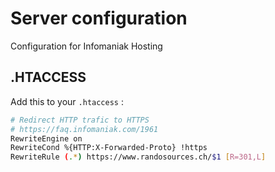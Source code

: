 # Server configuration

Configuration for Infomaniak Hosting

## .HTACCESS

Add this to your `.htaccess` :

``` bash
# Redirect HTTP trafic to HTTPS
# https://faq.infomaniak.com/1961
RewriteEngine on
RewriteCond %{HTTP:X-Forwarded-Proto} !https
RewriteRule (.*) https://www.randosources.ch/$1 [R=301,L]
```
